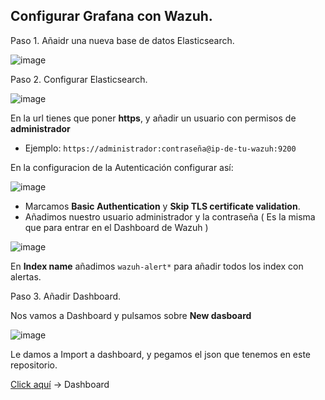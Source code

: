 ## Configurar Grafana con Wazuh.

Paso 1. Añaidr una nueva base de datos Elasticsearch.

![image](https://github.com/Buzziex/FULLSIEMBuzzi/assets/114906778/adc94f5b-a8de-417c-9a28-4468665f8c40)

Paso 2. Configurar Elasticsearch. 

![image](https://github.com/Buzziex/FULLSIEMBuzzi/assets/114906778/45b9507d-2dd7-4c57-a12f-8d6f34a09276)

En la url tienes que poner **https**, y añadir un usuario con permisos de **administrador**
- Ejemplo:
  <code>https://administrador:contraseña@ip-de-tu-wazuh:9200</code>


En la configuracion de la Autenticación configurar así:

![image](https://github.com/Buzziex/FULLSIEMBuzzi/assets/114906778/0b8bd526-6dac-4743-99ab-ce1058215fc1)

- Marcamos **Basic Authentication** y **Skip TLS certificate validation**. 
- Añadimos nuestro usuario administrador y la contraseña ( Es la misma que para entrar en el Dashboard de Wazuh )


![image](https://github.com/Buzziex/FULLSIEMBuzzi/assets/114906778/46200ceb-d16f-4bd2-bced-aeb0fde9c0d5)

En **Index name** añadimos <code>wazuh-alert*</code> para añadir todos los index con alertas. 

Paso 3. Añadir Dashboard. 

Nos vamos a Dashboard y pulsamos sobre **New dasboard**

![image](https://github.com/Buzziex/FULLSIEMBuzzi/assets/114906778/e7065f6f-b83d-4e08-bc83-511e1cbd478e)

Le damos a Import a dashboard, y pegamos el json que tenemos en este repositorio. 

[Click aquí]() -> Dashboard
